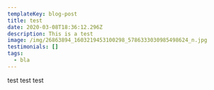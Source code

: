 ```yaml
---
templateKey: blog-post
title: test
date: 2020-03-08T18:36:12.296Z
description: This is a test
image: /img/26863894_1603219453100298_5786333030985498624_n.jpg
testimonials: []
tags:
  - bla
---
```

test test test